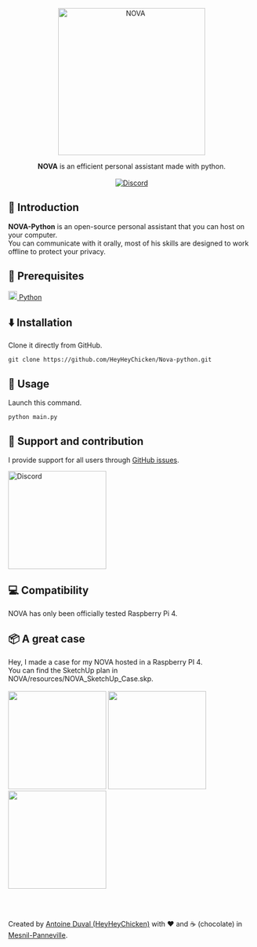 <div align="center">

<img src="https://github.com/HeyHeyChicken/NOVA/blob/master/resources/github-logo.svg" alt="NOVA" width="300">

**NOVA** is an efficient personal assistant made with python.<br>
<br>
[![Discord](https://img.shields.io/discord/704685696513736765?label=Discord&style=flat&logo=discord)](https://discord.gg/pkWbhDn)
</div>

## 👋 Introduction

**NOVA-Python** is an open-source personal assistant that you can host on your computer.<br/>
You can communicate with it orally, most of his skills are designed to work offline to protect your privacy.

## 🔧 Prerequisites

[<img src="https://github.com/HeyHeyChicken/Nova-python/blob/main/resources/pythonLogo.png" width="18" /> Python](https://www.python.org/downloads/)

## ⬇️ Installation

Clone it directly from GitHub.
```
git clone https://github.com/HeyHeyChicken/Nova-python.git
```

## 🚀 Usage

Launch this command.
```
python main.py
```

## 🫵 Support and contribution

I provide support for all users through [GitHub issues](//github.com/HeyHeyChicken/Nova-python/issues).

<a href="//discord.gg/pkWbhDn" rel="nofollow"><img src="https://github.com/HeyHeyChicken/NOVA/blob/master/resources/join-us-discord.png" alt="Discord" width="200"></a><br/>


## 💻 Compatibility

NOVA has only been officially tested Raspberry Pi 4.

## 📦 A great case

Hey, I made a case for my NOVA hosted in a Raspberry PI 4.<br/>
You can find the SketchUp plan in NOVA/resources/NOVA_SketchUp_Case.skp.<br/><br/>
<img height="200px" src="https://github.com/HeyHeyChicken/Nova-python/blob/main/resources/NOVA_SketchUp_Case.gif">
<img height="200px" src="https://github.com/HeyHeyChicken/Nova-python/blob/main/resources/NOVA_Case_Without.jpeg">
<img height="200px" src="https://github.com/HeyHeyChicken/Nova-python/blob/main/resources/NOVA_Case.jpeg">

<br>
<br>

Created by [Antoine Duval (HeyHeyChicken)](//antoine.cuffel.fr) with ❤ and ☕ (chocolate) in [Mesnil-Panneville](//en.wikipedia.org/wiki/Mesnil-Panneville).
